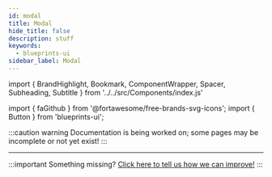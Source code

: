 ```yaml
---
id: modal
title: Modal
hide_title: false
description: stuff
keywords:
  - blueprints-ui
sidebar_label: Modal
---
```


import { BrandHighlight, Bookmark, ComponentWrapper, Spacer, Subheading, Subtitle } from '../../src/Components/index.js'

import { faGithub } from '@fortawesome/free-brands-svg-icons';
import { Button } from 'blueprints-ui';

<Subtitle text="Tooltips display helpful information in convenient places" />

:::caution  warning
Documentation is being worked on; some pages may be incomplete or not yet exist!
:::



<Spacer spacing={5} />

---
:::important Something missing?
<a target="_blank" href="https://github.com/JakeAdmire/blueprints-ui/issues/new/choose">Click here to tell us how we can improve!</a>
:::

